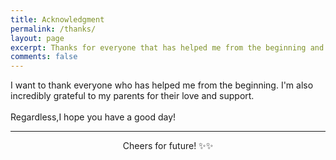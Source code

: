 ```yaml
---
title: Acknowledgment
permalink: /thanks/
layout: page
excerpt: Thanks for everyone that has helped me from the beginning and I'm grateful towards my parents to have me as their child and showing love at every corner.Regardless,I hope you have a good day! 
comments: false
---
```

 I want to thank everyone who has helped me from the beginning. I'm also incredibly grateful to my parents for their love and support.
<br>
<br>Regardless,I hope you have a good day! 

<hr>
<p style="text-align:center;">Cheers for future! ✨✨</p>


